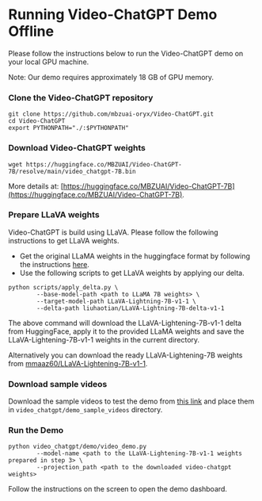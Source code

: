 # Running Video-ChatGPT Demo Offline
Please follow the instructions below to run the Video-ChatGPT demo on your local GPU machine. 

Note: Our demo requires approximately 18 GB of GPU memory.

### Clone the Video-ChatGPT repository

```shell
git clone https://github.com/mbzuai-oryx/Video-ChatGPT.git
cd Video-ChatGPT
export PYTHONPATH="./:$PYTHONPATH"
```

### Download Video-ChatGPT weights

```shell
wget https://huggingface.co/MBZUAI/Video-ChatGPT-7B/resolve/main/video_chatgpt-7B.bin
```
More details at: [https://huggingface.co/MBZUAI/Video-ChatGPT-7B](https://huggingface.co/MBZUAI/Video-ChatGPT-7B).

### Prepare LLaVA weights

Video-ChatGPT is build using LLaVA. Please follow the following instructions to get LLaVA weights.

- Get the original LLaMA weights in the huggingface format by following the instructions [here](https://huggingface.co/docs/transformers/main/model_doc/llama).
- Use the following scripts to get LLaVA weights by applying our delta.
```shell
python scripts/apply_delta.py \ 
        --base-model-path <path to LLaMA 7B weights> \
        --target-model-path LLaVA-Lightning-7B-v1-1 \
        --delta-path liuhaotian/LLaVA-Lightning-7B-delta-v1-1
```

The above command will download the LLaVA-Lightening-7B-v1-1 delta from HuggingFace, apply it to the provided LLaMA 
weights and save the LLaVA-Lightening-7B-v1-1 weights in the current directory.

Alternatively you can download the ready LLaVA-Lightening-7B weights from [mmaaz60/LLaVA-Lightening-7B-v1-1](https://huggingface.co/mmaaz60/LLaVA-7B-Lightening-v1-1).

### Download sample videos

Download the sample videos to test the demo from [this link](https://mbzuaiac-my.sharepoint.com/:u:/g/personal/hanoona_bangalath_mbzuai_ac_ae/Ef0AGw50jt1OrclpYYUdTegBzejbvS2-FXBCoM3qPQexTQ?e=TdnRUG)
and place them in `video_chatgpt/demo_sample_videos` directory.

### Run the Demo

```shell
python video_chatgpt/demo/video_demo.py 
        --model-name <path to the LLaVA-Lightening-7B-v1-1 weights prepared in step 3> \
        --projection_path <path to the downloaded video-chatgpt weights>
```
Follow the instructions on the screen to open the demo dashboard.